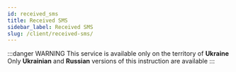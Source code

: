 ```yaml
---
id: received_sms
title: Received SMS
sidebar_label: Received SMS
slug: /client/received-sms/
---
```


:::danger WARNING
This service is available only on the territory of **Ukraine** <br/>
Only **Ukrainian** and **Russian** versions of this instruction are available
:::
